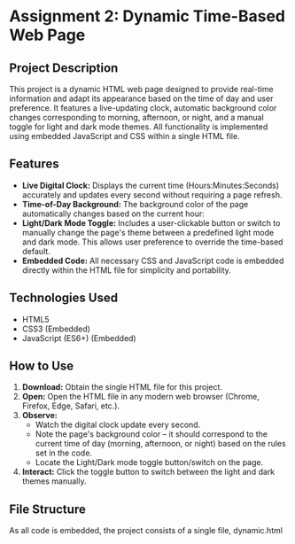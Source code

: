 # Assignment 2: Dynamic Time-Based Web Page

## Project Description

This project is a dynamic HTML web page designed to provide real-time information and adapt its appearance based on the time of day and user preference. It features a live-updating clock, automatic background color changes corresponding to morning, afternoon, or night, and a manual toggle for light and dark mode themes. All functionality is implemented using embedded JavaScript and CSS within a single HTML file.

## Features

* **Live Digital Clock:** Displays the current time (Hours:Minutes:Seconds) accurately and updates every second without requiring a page refresh.
* **Time-of-Day Background:** The background color of the page automatically changes based on the current hour:
* **Light/Dark Mode Toggle:** Includes a user-clickable button or switch to manually change the page's theme between a predefined light mode and dark mode. This allows user preference to override the time-based default.
* **Embedded Code:** All necessary CSS and JavaScript code is embedded directly within the HTML file for simplicity and portability.

## Technologies Used

* HTML5
* CSS3 (Embedded)
* JavaScript (ES6+) (Embedded)

## How to Use

1.  **Download:** Obtain the single HTML file for this project.
2.  **Open:** Open the HTML file in any modern web browser (Chrome, Firefox, Edge, Safari, etc.).
3.  **Observe:**
    * Watch the digital clock update every second.
    * Note the page's background color – it should correspond to the current time of day (morning, afternoon, or night) based on the rules set in the code.
    * Locate the Light/Dark mode toggle button/switch on the page.
4.  **Interact:** Click the toggle button to switch between the light and dark themes manually.

## File Structure

As all code is embedded, the project consists of a single file, dynamic.html
